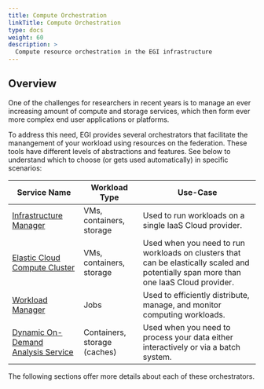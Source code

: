 ```yaml
---
title: Compute Orchestration
linkTitle: Compute Orchestration
type: docs
weight: 60
description: >
  Compute resource orchestration in the EGI infrastructure
---
```


## Overview

One of the challenges for researchers in recent years is to manage an ever
increasing amount of compute and storage services, which then form ever more
complex end user applications or platforms.

To address this need, EGI provides several orchestrators that facilitate the
manangement of your workload using resources on the federation. These tools have
different levels of abstractions and features. See below to understand which to
choose (or gets used automatically) in specific scenarios:

<!-- markdownlint-disable line-length -->

| Service Name                                | Workload Type                | Use-Case                                                                                                                               |
| ------------------------------------------- | ---------------------------- | -------------------------------------------------------------------------------------------------------------------------------------- |
| [Infrastructure Manager](im)                | VMs, containers, storage     | Used to run workloads on a single IaaS Cloud provider.                                                                                 |
| [Elastic Cloud Compute Cluster](ec3)        | VMs, containers, storage     | Used when you need to run workloads on clusters that can be elastically scaled and potentially span more than one IaaS Cloud provider. |
| [Workload Manager](workload-manager)        | Jobs                         | Used to efficiently distribute, manage, and monitor computing workloads.                                                               |
| [Dynamic On-Demand Analysis Service](dodas) | Containers, storage (caches) | Used when you need to process your data either interactively or via a batch system.                                                    |
<!--
| [PaaS Orchestrator](indigo-paas)             | VMs, containers, HTC jobs | Used when you have both IaaS Cloud and HTC workloads. The DEEP Platform uses it for ML/DL workloads. |
-->
<!-- markdownlint-enable line-length -->

The following sections offer more details about each of these orchestrators.
